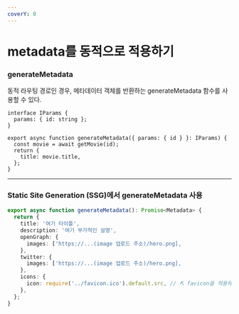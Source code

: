 ```yaml
---
coverY: 0
---
```


# metadata를 동적으로 적용하기

### generateMetadata

동적 라우팅 경로인 경우, 메타데이터 객체를 반환하는 generateMetadata 함수를 사용할 수 있다.

```tsx
interface IParams {
  params: { id: string };
}

export async function generateMetadata({ params: { id } }: IParams) {
  const movie = await getMovie(id);
  return {
    title: movie.title,
  };
}
```



***

### Static Site Generation (SSG)에서 generateMetadata 사용

```typescript
export async function generateMetadata(): Promise<Metadata> {
  return {
    title: '여기 타이틀',
    description: '여기 부가적인 설명',
    openGraph: {
      images: ['https://...(image 업로드 주소)/hero.png],
    },
    twitter: {
      images: ['https://...(image 업로드 주소)/hero.png],
    },
    icons: {
      icon: require('../favicon.ico').default.src, // ⛏️ favicon을 적용하는 방법
    },
  };
}
```
